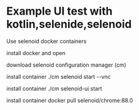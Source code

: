# Example UI test with kotlin,selenide,selenoid



Use selenoid docker containers

install docker and open

download selenoid configuration manager (cm)

install container ./cm selenoid start --vnc

install container ./cm selenoid-ui start

install container docker pull selenoid/chrome:88.0
